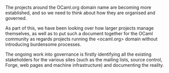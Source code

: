 The projects around the OCaml.org domain name are becoming more established,
and so we need to think about how they are organised and governed.  

As part of this, we have been looking over how larger projects manage
themselves, as well as to put such a document together for the OCaml community
as regards projects running the <ocaml.org> domain without introducing
burdensome processes.

The ongoing work into governance is firstly identifying all the existing
stakeholders for the various sites (such as the mailing lists, source control,
Forge, web pages and machine infrastructure) and documenting the reality.
